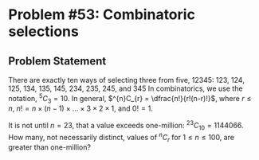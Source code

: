 # Problem #53: Combinatoric selections 

## Problem Statement 

There are exactly ten ways of selecting three from five, 12345:
123, 124, 125, 134, 135, 145, 234, 235, 245, and 345
In combinatorics, we use the notation, $^{5}C_{3} = 10$.
In general, $^{n}C_{r} = \dfrac{n!}{r!(n-r)!}$, where $r \le n$, $n! = n \times (n-1) \times ... \times 3 \times 2 \times 1$, and $0! = 1$.

It is not until $n = 23$, that a value exceeds one-million: $^{23}C_{10} = 1144066$.
How many, not necessarily distinct, values of $^{n}C_{r}$ for $1 \le n \le 100$, are greater than one-million?
